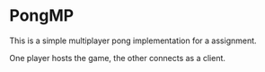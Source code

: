 # PongMP

This is a simple multiplayer pong implementation for a assignment.

One player hosts the game, the other connects as a client.
